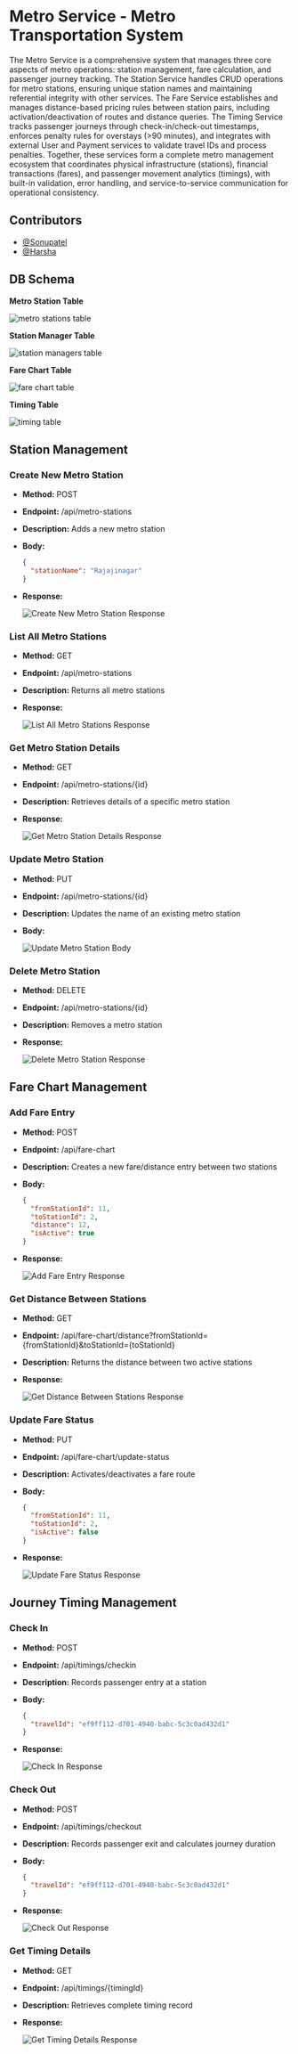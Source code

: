 # Metro Service - Metro Transportation System

The Metro Service is a comprehensive system that manages three core aspects of metro operations: station management, fare calculation, and passenger journey tracking. The Station Service handles CRUD operations for metro stations, ensuring unique station names and maintaining referential integrity with other services. The Fare Service establishes and manages distance-based pricing rules between station pairs, including activation/deactivation of routes and distance queries. The Timing Service tracks passenger journeys through check-in/check-out timestamps, enforces penalty rules for overstays (>90 minutes), and integrates with external User and Payment services to validate travel IDs and process penalties. Together, these services form a complete metro management ecosystem that coordinates physical infrastructure (stations), financial transactions (fares), and passenger movement analytics (timings), with built-in validation, error handling, and service-to-service communication for operational consistency.

## Contributors

* [@Sonupatel](https://github.com/Sonupatel15)
* [@Harsha](https://github.com/harsha188-codes)

## DB Schema

**Metro Station Table**

![metro stations table](https://github.com/user-attachments/assets/d4b4f9f8-be0c-47fc-8fc6-71d00a233be9)

**Station Manager Table**

![station managers table](https://github.com/user-attachments/assets/bf67481a-988c-46b5-9d16-e37bca6d331f)

**Fare Chart Table**

![fare chart table](https://github.com/user-attachments/assets/3acc00dd-e51f-48dd-b73e-8fccecd5f17e)

**Timing Table**

![timing table](https://github.com/user-attachments/assets/353e3cb3-4da7-4fac-b635-0c6d9472cf7b)

## Station Management

### Create New Metro Station

* **Method:** POST
* **Endpoint:** /api/metro-stations
* **Description:** Adds a new metro station
* **Body:**

    ```json
    {
      "stationName": "Rajajinagar"
    }
    ```

* **Response:**

    ![Create New Metro Station Response](https://github.com/user-attachments/assets/57ec0003-667d-437a-aab3-6600bce9ea65)

### List All Metro Stations

* **Method:** GET
* **Endpoint:** /api/metro-stations
* **Description:** Returns all metro stations
* **Response:**

    ![List All Metro Stations Response](https://github.com/user-attachments/assets/a9e4fb0c-97ce-4cd1-8791-ac51c9472ef1)

### Get Metro Station Details

* **Method:** GET
* **Endpoint:** /api/metro-stations/{id}
* **Description:** Retrieves details of a specific metro station
* **Response:**

    ![Get Metro Station Details Response](https://github.com/user-attachments/assets/b6968240-12a6-4bdf-aec9-edd0730e8fb0)

### Update Metro Station

* **Method:** PUT
* **Endpoint:** /api/metro-stations/{id}
* **Description:** Updates the name of an existing metro station
* **Body:**

    ![Update Metro Station Body](https://github.com/user-attachments/assets/c6ee1337-e70c-4223-b9c0-dbff053d4c71)

### Delete Metro Station

* **Method:** DELETE
* **Endpoint:** /api/metro-stations/{id}
* **Description:** Removes a metro station
* **Response:**

    ![Delete Metro Station Response](https://github.com/user-attachments/assets/ae509d55-e4dc-44ec-b43e-da3e643d9497)

## Fare Chart Management

### Add Fare Entry

* **Method:** POST
* **Endpoint:** /api/fare-chart
* **Description:** Creates a new fare/distance entry between two stations
* **Body:**

    ```json
    {
      "fromStationId": 11,
      "toStationId": 2,
      "distance": 12,
      "isActive": true
    }
    ```

* **Response:**

    ![Add Fare Entry Response](https://github.com/user-attachments/assets/947f1653-bf72-4340-b186-f281b26f3c6f)

### Get Distance Between Stations

* **Method:** GET
* **Endpoint:** /api/fare-chart/distance?fromStationId={fromStationId}&toStationId={toStationId}
* **Description:** Returns the distance between two active stations
* **Response:**

    ![Get Distance Between Stations Response](https://github.com/user-attachments/assets/8a31d771-54ff-419d-9064-9e659fc1092f)

### Update Fare Status

* **Method:** PUT
* **Endpoint:** /api/fare-chart/update-status
* **Description:** Activates/deactivates a fare route
* **Body:**

    ```json
    {
      "fromStationId": 11,
      "toStationId": 2,
      "isActive": false
    }
    ```

* **Response:**

    ![Update Fare Status Response](https://github.com/user-attachments/assets/cde77b38-43bb-4b6e-a2ae-dcb7bd86be4e)

## Journey Timing Management

### Check In

* **Method:** POST
* **Endpoint:** /api/timings/checkin
* **Description:** Records passenger entry at a station
* **Body:**

    ```json
    {
      "travelId": "ef9ff112-d701-4940-babc-5c3c0ad432d1"
    }
    ```

* **Response:**

    ![Check In Response](https://github.com/user-attachments/assets/4943b21f-125e-4b2e-a677-f9cf8f370f61)

### Check Out

* **Method:** POST
* **Endpoint:** /api/timings/checkout
* **Description:** Records passenger exit and calculates journey duration
* **Body:**

    ```json
    {
      "travelId": "ef9ff112-d701-4940-babc-5c3c0ad432d1"
    }
    ```

* **Response:**

    ![Check Out Response](https://github.com/user-attachments/assets/14688228-45f4-430c-b157-77d77b33448a)

### Get Timing Details

* **Method:** GET
* **Endpoint:** /api/timings/{timingId}
* **Description:** Retrieves complete timing record
* **Response:**

    ![Get Timing Details Response](https://github.com/user-attachments/assets/db078ac9-2950-4c17-ac74-9b8b65dbfac0)
